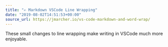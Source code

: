 ```yaml
---
title: "✍️ Markdown VSCode Line Wrapping"
date: "2019-08-02T14:51:53+00:00"
source_url: https://jmarcher.io/vs-code-markdown-and-word-wrap/
---
```


These small changes to line wrapping make writing in VSCode much more enjoyable.
